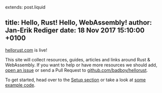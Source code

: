 extends: post.liquid

title: Hello, Rust! Hello, WebAssembly!
author: Jan-Erik Rediger
date: 18 Nov 2017 15:10:00 +0100
---

[hellorust.com](/) is live!

This site will collect resources, guides, articles and links around Rust &amp; WebAssembly.
If you want to help or have more resources we should add, [open an issue](https://github.com/badboy/hellorust/issues/new) or send a Pull Request to [github.com/badboy/hellorust](https://github.com/badboy/hellorust).

To get started, head over to the [Setup section](/setup/) or take a look at [some example code](/demos/).
